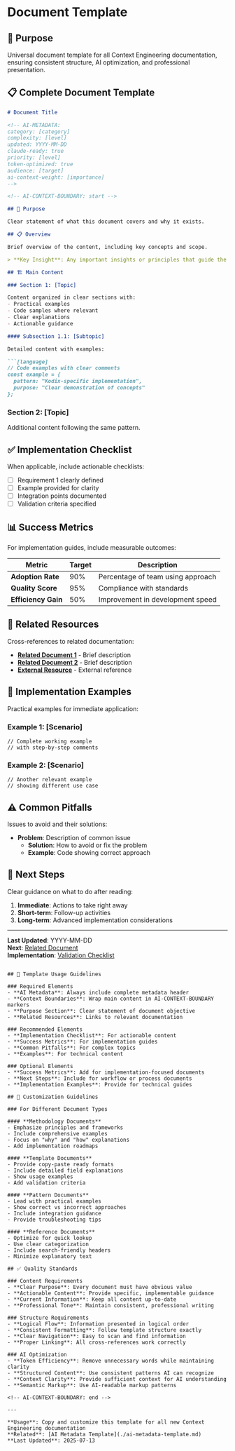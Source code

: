 # Document Template

<!-- AI-METADATA:
category: templates
complexity: basic
updated: 2025-07-13
claude-ready: true
priority: high
token-optimized: true
audience: developers
ai-context-weight: important
-->

<!-- AI-CONTEXT-BOUNDARY: start -->

## 🎯 Purpose

Universal document template for all Context Engineering documentation, ensuring consistent structure, AI optimization, and professional presentation.

## 📋 Complete Document Template

```markdown
# Document Title

<!-- AI-METADATA:
category: [category]
complexity: [level]
updated: YYYY-MM-DD
claude-ready: true
priority: [level]
token-optimized: true
audience: [target]
ai-context-weight: [importance]
-->

<!-- AI-CONTEXT-BOUNDARY: start -->

## 🎯 Purpose

Clear statement of what this document covers and why it exists.

## 📋 Overview

Brief overview of the content, including key concepts and scope.

> **Key Insight**: Any important insights or principles that guide the content.

## 🏗️ Main Content

### Section 1: [Topic]

Content organized in clear sections with:
- Practical examples
- Code samples where relevant
- Clear explanations
- Actionable guidance

#### Subsection 1.1: [Subtopic]

Detailed content with examples:

```[language]
// Code examples with clear comments
const example = {
  pattern: "Kodix-specific implementation",
  purpose: "Clear demonstration of concepts"
};
```

### Section 2: [Topic]

Additional content following the same pattern.

## ✅ Implementation Checklist

When applicable, include actionable checklists:

- [ ] Requirement 1 clearly defined
- [ ] Example provided for clarity  
- [ ] Integration points documented
- [ ] Validation criteria specified

## 📊 Success Metrics

For implementation guides, include measurable outcomes:

| Metric | Target | Description |
|--------|--------|-------------|
| **Adoption Rate** | 90% | Percentage of team using approach |
| **Quality Score** | 95% | Compliance with standards |
| **Efficiency Gain** | 50% | Improvement in development speed |

## 🔗 Related Resources

Cross-references to related documentation:

- **[Related Document 1](./link.md)** - Brief description
- **[Related Document 2](./link.md)** - Brief description
- **[External Resource](https://example.com)** - External reference

## 🔧 Implementation Examples

Practical examples for immediate application:

### Example 1: [Scenario]
```[language]
// Complete working example
// with step-by-step comments
```

### Example 2: [Scenario]  
```[language]
// Another relevant example
// showing different use case
```

## ⚠️ Common Pitfalls

Issues to avoid and their solutions:

- **Problem**: Description of common issue
  - **Solution**: How to avoid or fix the problem
  - **Example**: Code showing correct approach

## 🎯 Next Steps

Clear guidance on what to do after reading:

1. **Immediate**: Actions to take right away
2. **Short-term**: Follow-up activities
3. **Long-term**: Advanced implementation considerations

<!-- AI-CONTEXT-BOUNDARY: end -->

---

**Last Updated**: YYYY-MM-DD  
**Next**: [Related Document](./link.md)  
**Implementation**: [Validation Checklist](../validation/standards-checklist.md)
```

## 🎯 Template Usage Guidelines

### Required Elements
- **AI Metadata**: Always include complete metadata header
- **Context Boundaries**: Wrap main content in AI-CONTEXT-BOUNDARY markers
- **Purpose Section**: Clear statement of document objective
- **Related Resources**: Links to relevant documentation

### Recommended Elements
- **Implementation Checklist**: For actionable content
- **Success Metrics**: For implementation guides
- **Common Pitfalls**: For complex topics
- **Examples**: For technical content

### Optional Elements
- **Success Metrics**: Add for implementation-focused documents
- **Next Steps**: Include for workflow or process documents
- **Implementation Examples**: Provide for technical guides

## 🔧 Customization Guidelines

### For Different Document Types

#### **Methodology Documents**
- Emphasize principles and frameworks
- Include comprehensive examples
- Focus on "why" and "how" explanations
- Add implementation roadmaps

#### **Template Documents**  
- Provide copy-paste ready formats
- Include detailed field explanations
- Show usage examples
- Add validation criteria

#### **Pattern Documents**
- Lead with practical examples
- Show correct vs incorrect approaches
- Include integration guidance
- Provide troubleshooting tips

#### **Reference Documents**
- Optimize for quick lookup
- Use clear categorization
- Include search-friendly headers
- Minimize explanatory text

## ✅ Quality Standards

### Content Requirements
- **Clear Purpose**: Every document must have obvious value
- **Actionable Content**: Provide specific, implementable guidance
- **Current Information**: Keep all content up-to-date
- **Professional Tone**: Maintain consistent, professional writing

### Structure Requirements
- **Logical Flow**: Information presented in logical order
- **Consistent Formatting**: Follow template structure exactly
- **Clear Navigation**: Easy to scan and find information
- **Proper Linking**: All cross-references work correctly

### AI Optimization
- **Token Efficiency**: Remove unnecessary words while maintaining clarity
- **Structured Content**: Use consistent patterns AI can recognize
- **Context Clarity**: Provide sufficient context for AI understanding
- **Semantic Markup**: Use AI-readable markup patterns

<!-- AI-CONTEXT-BOUNDARY: end -->

---

**Usage**: Copy and customize this template for all new Context Engineering documentation  
**Related**: [AI Metadata Template](./ai-metadata-template.md)  
**Last Updated**: 2025-07-13